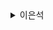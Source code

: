 <details>
<summary>이은석</summary>
<div markdown="1">

<h1>Thymeleaf</h1>

<pre>
웹 서비스를 만들 때 서버의 데이터 정적 자원(html, css, img)을 조합한다

1 SPA (Single Page Application)
   최초 한 번 전체페이지를 다 불러오고 응답데이터만 페이지 특정부분 렌더링

2. SSR(Server Side Rendering)
   전통적인 웹 애플리케이션 방식. 요청시마다 서버엫서 처리한 후 새로고침으로 페이지에 대한 응답

자바에서 웹 개발시 JSP ( Java Server Page)를 이용하여 진행
JSP 를 사용하면 <% %>형태의 스크립트릿을 사용
html이 혼재된 상태가 되고 html태그의 반복적인 사용으로 인핸 수정하기 어려운 상황이됩니다

이러한 상태를 해결하고자 하는것이 템플릿 엔진을 사용

템플릿 엔진 (Markup)  
데이터를 결한한 결과물을 만들어주는 도구

타임리프는 그 중 하나

스프링 부트에서 JSP가 아닌 타임리프를 사용하는것을 권장

먼저 타임리프의 속성들에 대해 알아보고 실습을 진행하겠습니다.
</pre>


<pre>

<h3>표현식</h3>

변수 : ${…}
선택 변수 : *{…}
메시지 : #{…}
Link URL : @{…}
리터럴
텍스트 : ‘one text’, ‘Another one’,…
숫자 : 0, 34, 1.0, …
boolean : true, false
Null : null
token : one, sometext, main, …
text opeation
문자열 연결 : +
문자 대체 : |The name is ${name}|
연산
Binary : +, -, *, /, %
마이너스 : -
boolean 연산
Binary : and, or
부정 : !, not
비교 연산
비교연산자 : >, <, >=, <= (gt, lt, ge, le)
균등연산자 : ==, != (eq, ne)
조건 연산
if-then : (if) ? (then)
if-then-else : (if) ? (then) : (else)
Default : (value) ?: (defaultValue)

</pre>

<h1>ViewResolver</h1>

<pre>
<img src="https://img1.daumcdn.net/thumb/R1280x0/?scode=mtistory2&fname=https%3A%2F%2Fblog.kakaocdn.net%2Fdn%2Fo6VcT%2FbtrQZsM5B7H%2FZs1LpORY4X9sJfjYjD9Ay1%2Fimg.png">

@Controller 어노테이션을 사용하면 반환값을 처리하는 과정에서 ViewRsolver가 사용된다

뷰 리졸버란 스프링 프레임워크에서 뷰 객체를 생성하는 방법을 결정하는 인터페이스이다.

뷰 리졸버는 컨트롤러가 반환하는 뷰 이름을 뷰 객체로 변환하는데, 
변환된 객체는 <span style=background-color:#fff5b">디스패처 서블릿이</span> 클라이언트에게 반환하는 
응답을 생성하기 위해 사용된다




</pre>
```
디스패처 서블릿?

Servlet(서블릿)이란 자바로 작성된 프로그램을 실행할 수 있는 웹 애플리케이션을 실행하기 위한 스펙이다.
즉, 동적인 웹 페이지를 생성해 주는 자바 웹 프로그래밍 기술



DispatcherServlet(디스처 서블릿)

디스패처 서블릿은 HTTP 프로토콜로 들어오는 모든 요청을 가장 먼저 받아 적합한 컨트롤러에 위임해 주는 Front Controll(프론트 컨트롤러)이다.

*****Front Controller(프론트 컨트롤러): 주로 서블릿 컨테이너의 제일 앞에서 서버로 들어오는 클라이언트의 모든 요청을 받아서 처리하는 컨트롤러

```
</div>
</details>
